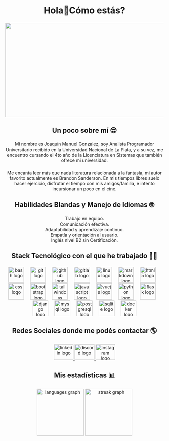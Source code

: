 <h1 align="center">Hola👋Cómo estás?</h1>

###

<div align="center">
  <img height="300" width="550" src="https://user-images.githubusercontent.com/74038190/225813708-98b745f2-7d22-48cf-9150-083f1b00d6c9.gif"  />
</div>

###

<h2 align="center">Un poco sobre mí 😎</h2>

###

<p align="center">Mi nombre es Joaquín Manuel Gonzalez, soy Analista Programador Universitario recibido en la Universidad Nacional de La Plata, y a su vez, me encuentro cursando el 4to año de la Licenciatura en Sistemas que también ofrece mi universidad.</p>

###

<p align="center">Me encanta leer más que nada literatura relacionada a la fantasía, mi autor favorito actualmente es Brandon Sanderson. En mis tiempos libres suelo hacer ejercicio, disfrutar el tiempo con mis amigos/familia, e intento incursionar un poco en el cine.</p>

###

<h2 align="center">Habilidades Blandas y Manejo de Idiomas 🤓</h2>

###

<p align="center">Trabajo en equipo.<br>Comunicación efectiva.<br>Adaptabilidad y aprendizaje continuo.<br>Empatía y orientación al usuario.<br>Inglés nivel B2 sin Certificación.</p>

###

<h2 align="center">Stack Tecnológico con el que he trabajado 🧑‍💻</h2>

###

<div align="center">
  <img src="https://cdn.simpleicons.org/gnubash/4EAA25" height="50" alt="bash logo"  />
  <img width="12" />
  <img src="https://cdn.simpleicons.org/git/F05032" height="50" alt="git logo"  />
  <img width="12" />
  <img src="https://cdn.simpleicons.org/github/181717" height="50" alt="github logo"  />
  <img width="12" />
  <img src="https://cdn.simpleicons.org/gitlab/FC6D26" height="50" alt="gitlab logo"  />
  <img width="12" />
  <img src="https://cdn.simpleicons.org/linux/FCC624" height="50" alt="linux logo"  />
  <img width="12" />
  <img src="https://cdn.simpleicons.org/markdown/000000" height="50" alt="markdown logo"  />
  <img width="12" />
  <img src="https://cdn.simpleicons.org/html5/E34F26" height="50" alt="html5 logo"  />
  <img width="12" />
  <img src="https://cdn.simpleicons.org/css/1572B6" height="50" alt="css logo"  />
  <img width="12" />
  <img src="https://cdn.simpleicons.org/bootstrap/7952B3" height="50" alt="bootstrap logo"  />
  <img width="12" />
  <img src="https://cdn.simpleicons.org/tailwindcss/06B6D4" height="50" alt="tailwindcss logo"  />
  <img width="12" />
  <img src="https://cdn.simpleicons.org/javascript/F7DF1E" height="50" alt="javascript logo"  />
  <img width="12" />
  <img src="https://cdn.simpleicons.org/vuedotjs/4FC08D" height="50" alt="vuejs logo"  />
  <img width="12" />
  <img src="https://cdn.simpleicons.org/python/3776AB" height="50" alt="python logo"  />
  <img width="12" />
  <img src="https://cdn.simpleicons.org/flask/000000" height="50" alt="flask logo"  />
  <img width="12" />
  <img src="https://cdn.simpleicons.org/django/092E20" height="50" alt="django logo"  />
  <img width="12" />
  <img src="https://cdn.simpleicons.org/mysql/4479A1" height="50" alt="mysql logo"  />
  <img width="12" />
  <img src="https://cdn.simpleicons.org/postgresql/4169E1" height="50" alt="postgresql logo"  />
  <img width="12" />
  <img src="https://cdn.simpleicons.org/sqlite/003B57" height="50" alt="sqlite logo"  />
  <img width="12" />
  <img src="https://cdn.simpleicons.org/docker/2496ED" height="50" alt="docker logo"  />
</div>

###

<h2 align="center">Redes Sociales donde me podés contactar 🌎</h2>

###

<div align="center">
  <a href="www.linkedin.com/in/joaquin-manuel-gonzalez-96017026b" target="_blank">
    <img src="https://raw.githubusercontent.com/maurodesouza/profile-readme-generator/master/src/assets/icons/social/linkedin/default.svg" width="62" height="50" alt="linkedin logo"  />
  </a>
  <a href="https://discord.gg/#9355" target="_blank">
    <img src="https://raw.githubusercontent.com/maurodesouza/profile-readme-generator/master/src/assets/icons/social/discord/default.svg" width="62" height="50" alt="discord logo"  />
  </a>
  <a href="https://instagram.com/joacoogonz" target="_blank">
    <img src="https://raw.githubusercontent.com/maurodesouza/profile-readme-generator/master/src/assets/icons/social/instagram/default.svg" width="62" height="50" alt="instagram logo"  />
  </a>
</div>

###

<h2 align="center">Mis estadísticas 📊</h2>

###

<div align="center">
  <img src="https://github-readme-stats.vercel.app/api/top-langs?username=JoaquinManuelGonzalez&locale=es&hide_title=false&layout=compact&card_width=320&langs_count=5&theme=discord_old_blurple&hide_border=false&order=2" height="150" alt="languages graph"  />
  <img src="https://streak-stats.demolab.com?user=JoaquinManuelGonzalez&locale=es&mode=daily&theme=discord_old_blurple&hide_border=false&border_radius=5&order=3" height="150" alt="streak graph"  />
</div>

###
